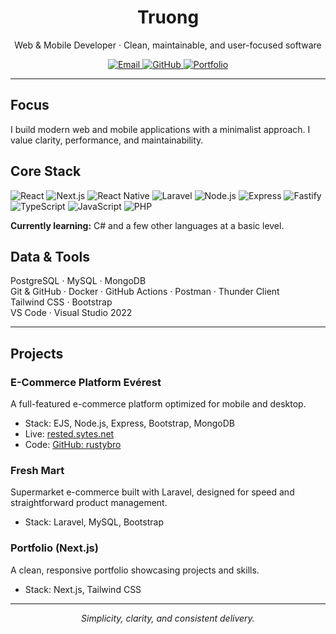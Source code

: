 <h1 align="center">Truong</h1>
<p align="center">Web & Mobile Developer · Clean, maintainable, and user-focused software</p>

<p align="center">
  <!-- Contact / Presence -->
  <a href="mailto:you@example.com">
    <img src="https://img.shields.io/badge/Email-Contact-1f2937?style=flat" alt="Email">
  </a>
  <a href="https://github.com/rustybro">
    <img src="https://img.shields.io/badge/GitHub-rustybro-111827?style=flat&logo=github" alt="GitHub">
  </a>
  <a href="https://your-portfolio-url.com">
    <img src="https://img.shields.io/badge/Portfolio-Visit-0f766e?style=flat" alt="Portfolio">
  </a>
</p>

---

## Focus
I build modern web and mobile applications with a minimalist approach. I value clarity, performance, and maintainability.

## Core Stack
<!-- Tech badges kept subtle; reorder as you like -->
![React](https://img.shields.io/badge/React-20232a?style=flat&logo=react)
![Next.js](https://img.shields.io/badge/Next.js-111827?style=flat&logo=nextdotjs)
![React Native](https://img.shields.io/badge/React%20Native-20232a?style=flat&logo=react)
![Laravel](https://img.shields.io/badge/Laravel-1f2937?style=flat&logo=laravel)
![Node.js](https://img.shields.io/badge/Node.js-0b3d2e?style=flat&logo=nodedotjs)
![Express](https://img.shields.io/badge/Express-111827?style=flat&logo=express)
![Fastify](https://img.shields.io/badge/Fastify-111827?style=flat&logo=fastify)
![TypeScript](https://img.shields.io/badge/TypeScript-1f2937?style=flat&logo=typescript)
![JavaScript](https://img.shields.io/badge/JavaScript-111827?style=flat&logo=javascript)
![PHP](https://img.shields.io/badge/PHP-1f2937?style=flat&logo=php)

**Currently learning:** C# and a few other languages at a basic level.

## Data & Tools
PostgreSQL · MySQL · MongoDB  
Git & GitHub · Docker · GitHub Actions · Postman · Thunder Client  
Tailwind CSS · Bootstrap  
VS Code · Visual Studio 2022

---

## Projects

### E-Commerce Platform Evérest
A full-featured e-commerce platform optimized for mobile and desktop.
- Stack: EJS, Node.js, Express, Bootstrap, MongoDB
- Live: [rested.sytes.net](http://rested.sytes.net)
- Code: [GitHub: rustybro](https://github.com/rustybro)

### Fresh Mart
Supermarket e-commerce built with Laravel, designed for speed and straightforward product management.
- Stack: Laravel, MySQL, Bootstrap

### Portfolio (Next.js)
A clean, responsive portfolio showcasing projects and skills.
- Stack: Next.js, Tailwind CSS

---

<p align="center"><i>Simplicity, clarity, and consistent delivery.</i></p>
